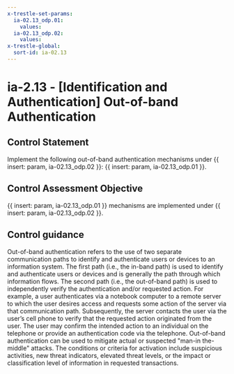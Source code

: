 ```yaml
---
x-trestle-set-params:
  ia-02.13_odp.01:
    values:
  ia-02.13_odp.02:
    values:
x-trestle-global:
  sort-id: ia-02.13
---
```


# ia-2.13 - \[Identification and Authentication\] Out-of-band Authentication

## Control Statement

Implement the following out-of-band authentication mechanisms under {{ insert: param, ia-02.13_odp.02 }}: {{ insert: param, ia-02.13_odp.01 }}.

## Control Assessment Objective

 {{ insert: param, ia-02.13_odp.01 }} mechanisms are implemented under {{ insert: param, ia-02.13_odp.02 }}.

## Control guidance

Out-of-band authentication refers to the use of two separate communication paths to identify and authenticate users or devices to an information system. The first path (i.e., the in-band path) is used to identify and authenticate users or devices and is generally the path through which information flows. The second path (i.e., the out-of-band path) is used to independently verify the authentication and/or requested action. For example, a user authenticates via a notebook computer to a remote server to which the user desires access and requests some action of the server via that communication path. Subsequently, the server contacts the user via the user’s cell phone to verify that the requested action originated from the user. The user may confirm the intended action to an individual on the telephone or provide an authentication code via the telephone. Out-of-band authentication can be used to mitigate actual or suspected "man-in the-middle" attacks. The conditions or criteria for activation include suspicious activities, new threat indicators, elevated threat levels, or the impact or classification level of information in requested transactions.
